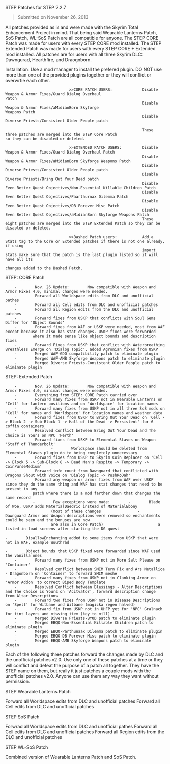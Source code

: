 STEP Patches for STEP 2.2.7
>Submitted on November 26, 2013


All patches provided as is and were made with the Skyrim Total Enhancement Project in mind. That being said 
Wearable Lanterns Patch, SoS Patch, WL-SoS Patch are all compatible for anyone. The STEP CORE Patch was made for
users with every STEP CORE mod installed. The STEP Extended Patch was made for users with every STEP CORE +
Extended mod installed. All patches are for users with all three Skyrim DLC: Dawngurad, Hearthfire, and 
Draognborn.


Installation:        Use a mod manager to install the prefered plugin. DO NOT use more than one of the provided plugins together or
                                they will conflict or overwrtie each other.
                                
                                >>CORE PATCH USERS:             Disable Weapon & Armor Fixes/Guard Dialog Overhaul                                                                      Patch
                                                                Disable Weapon & Armor Fixes/aMidianBorn Skyforge                                                                       Weapons Patch
                                                                Disable Diverse Priests/Consistent Older People patch
                                                                   
                                                                These three patches are merged into the STEP Core Patch                                                                 so they can be disabled or deleted.
                                                                                
                                >>EXTENDED PATCH USERS:         Disable Weapon & Armor Fixes/Guard Dialog Overhaul Patch
                                                                Disable Weapon & Armor Fixes/aMidianBorn Skyforge Weapons Patch
                                                                Disable Diverse Priests/Consistent Older People patch
                                                                Disable Diverse Priests/Bring Out Your Dead patch
                                                                Disable Even Better Quest Objectives/Non-Essential Killable Children Patch
                                                                Disable Even Better Quest Objectives/Paarthurnax Dilemma Patch
                                                                Disable Even Better Quest Objectives/DB Forever Misc Patch
                                                                Disable Even Better Quest Objectives/aMidianBorn Skyforge Weapons Patch
                                                                These eight patches are merged into the STEP Extended Patch so they can be disabled or deleted.
                
                                >>Bashed Patch users:           Add a Stats tag to the Core or Extended patches if there is not one already, if using
                                                                import stats make sure that the patch is the last plugin listed so it will have all its
                                                                                changes added to the Bashed Patch.


STEP: CORE Patch        

        -        Nov. 26 Update:        Now compatible with Weapon and Armor Fixes 4.0, minimal changes were needed.
        -        Forwrad all Worldspace edits from DLC and unofficial pathes
        -        Forward all Cell edits from DLC and unofficial patches
        -        Forward all Region edits from the DLC and unofficial patches
        -        Forward fixes from USKP that conflicts with Soul Gems Differ for 'Object Bounds'
        -        Forward fixes from WAF or USKP were needed, most from WAF except because it also has stat changes. USKP fixes were forwarded
                where it made sense like object bounds and description fixes
        -        Forward Fixes from USKP that conflict with Waterbreathing Breathless Emerge on 'Dialog Topic', added Agronian fixes from USKP
        -        Merged WAF-GDO compatibility patch to eliminate plugin
        -        Merged WAF-AMB Skyforge Weapons patch to eliminate plugin
        -        Merged Diverse Priests-Consistent Older People patch to eliminate plugin
        
STEP: Extended Patch

        -        Nov. 26 Update:        Now compatible with Weapon and Armor Fixes 4.0, minimal changes were needed.
        -        Everything from STEP: CORE Patch carried over
        -        Forward many fixes from USKP not in Wearable Lanterns on 'Cell' for lantern positions and on 'Worldspace' for location names
        -        Forward many fixes from USKP not in all three SoS mods on 'Cell' for names and 'Worldspace' for location names and weather data
        -        Forward fixes from USKP to Bring Out Your Dead on 'Cell -> Block 2 -> Sub-Block 1 -> Hall of the Dead -> Persistent' for 6 coffin containers
        -        Resolved conflict between Bring Out Your Dead and The Choice is Yours on NPC 'Perth'
        -        Forward fixes from USKP to Elemental Staves on Weapon 'Staff of Thunderbolt'
                        -        Worldspace should be deleted from Elemental Staves plugin do to being completely unnecessary
        -        Forward fixes from USKP to Skyrim Coin Replacer on 'Cell -> Block 5 -> Sub-Block 8 -> Dead Man's Respite -> Temporary -> CoinPurseMedium'
        -        Forward info count from Dawnguard that conflicted with Dragons Shout with Voice on 'Dialog Topic -> PushRoDah'
        -        Forward any weapon or armor fixes from WAF over USKP since they do the same thing and WAF has stat changes that need to be present in any
                patch where there is a mod farther down that changes the same record
                -        Few exceptions were made:        -        Blade of Woe, USKP adds MaterialDaedric instead of MaterialEbony
                        (most of these changes                -        Dawnguard Armor and Weapon descriptions were removed so enchantments could be seen and the bonuses are now
                        are also in Core Patch)                        a listed in load screens after starting the DG quest
                                                                                -        DisallowEnchanting added to some items from USKP that were not in WAF, example Wuuthrad
                                                                                -        Object bounds that USKP fixed were forwarded since WAF used the vanilla ones
        -        Forward many fixes from USKP not in More Salt Please on 'Container'
        -        Resolved conflict between SMIM Tern Fix and Ars Metallica - Dragonborn on 'Container' to forward SMIM meshe
        -        Forward many fixes from USKP not in Clanking Armor on 'Armor Addon' to correct Biped Body Template
        -        Resolved Conflict between Blessings - Altar Descriptions and The Choice is Yours on 'Acitvator', forward description change from Altar Descriptions
        -        Forward two fixes from USKP not in Disease Descriptions on 'Spell' for Witbane and Witbane (magicka regen halved)
        -        Forward fix from USKP not in UHFP yet for 'NPC' Gralnach for tint layers and missing item (key to mill).
        -        Merged Diverse Priests-BYOD patch to eliminate plugin
        -        Merged EBQO-Non-Essential Killable Children patch to eliminate plugin
        -        Merged EBQO-Parthunaax Dilemma patch to eliminate plugin
        -        Merged EBQO-DB Forever Misc patch to eliminate plugin
        -        Merged EBQO-AMB Skyforge Weapons patch to eliminate plugin

        
Each of the following three patches forward the changes made by DLC and the unofficial patches v2.0. Use only one of these patches
at a time or they will conflict and defeat the purpose of a patch all together. They have the STEP name on them, but really it just
patches a couple mods with the unofficial patches v2.0. Anyone can use them any way they want without permission.

        
STEP Wearable Lanterns Patch

Forward all Worldspace edits from DLC and unofficial patches
Forward all Cell edits from DLC and unofficial patches

STEP SoS Patch

Forwrad all Worldspace edits from DLC and unofficial pathes
Forward all Cell edits from DLC and unofficial patches
Forward all Region edits from the DLC and unofficial patches

STEP WL-SoS Patch

Combined version of Wearable Lanterns Patch and SoS Patch.
